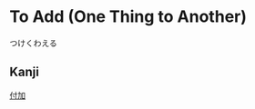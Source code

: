 # To Add (One Thing to Another)
つけくわえる

## Kanji
[付](../Kanji/kanji-dict/付.md)[加](../Kanji/kanji-dict/加.md)